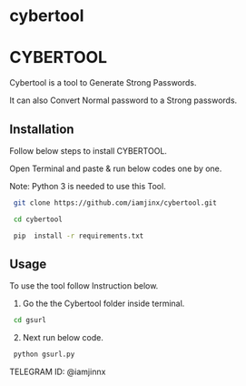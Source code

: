 # cybertool

# CYBERTOOL
Cybertool is a tool to Generate Strong Passwords.

It can also Convert Normal password to a Strong passwords.

## Installation
Follow below steps to install CYBERTOOL.

Open Terminal and paste & run below codes one by one.

Note: Python 3 is needed to use this Tool.

```bash
 git clone https://github.com/iamjinx/cybertool.git

 cd cybertool

 pip  install -r requirements.txt

```
## Usage
To use the tool follow Instruction below.
1. Go the the Cybertool folder inside terminal.

```bash
 cd gsurl

```
2. Next run below code.

```python
 python gsurl.py

```
TELEGRAM ID: @iamjinnx
